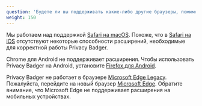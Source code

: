 ```yaml
---
question: 'Будете ли вы поддерживать какие-либо другие браузеры, помимо Chrome, Firefox, Edge и Opera?'
weight: 150
---
```


Мы работаем над поддержкой [Safari на macOS](https://github.com/EFForg/privacybadger/issues/549#issuecomment-1209648999). Похоже, что в [Safari на iOS](https://github.com/EFForg/privacybadger/issues/549#issuecomment-744583479) отсутствуют некоторые способности расширений, необходимые для корректной работы Privacy Badger.

Chrome для Android не поддерживает расширения. Чтобы использовать Privacy Badger на Android, установите [Firefox для Android](https://play.google.com/store/apps/details?id=org.mozilla.firefox).

Privacy Badger не работает в браузере [Microsoft Edge Legacy](https://support.microsoft.com/ru-ru/microsoft-edge/%D1%87%D1%82%D0%BE-%D1%82%D0%B0%D0%BA%D0%BE%D0%B5-%D1%83%D1%81%D1%82%D0%B0%D1%80%D0%B5%D0%B2%D1%88%D0%B0%D1%8F-%D0%B2%D0%B5%D1%80%D1%81%D0%B8%D1%8F-%D0%B1%D1%80%D0%B0%D1%83%D0%B7%D0%B5%D1%80%D0%B0-microsoft-edge-3e779e55-4c55-08e6-ecc8-2333768c0fb0). Пожалуйста, перейдите на новый браузер [Microsoft Edge](https://www.microsoft.com/ru-ru/edge). Обратите внимание, что Microsoft Edge не поддерживает расширения на мобильных устройствах.
